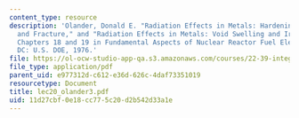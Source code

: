 ```yaml
---
content_type: resource
description: 'Olander, Donald E. "Radiation Effects in Metals: Hardening, Embrittlement,
  and Fracture," and "Radiation Effects in Metals: Void Swelling and Irradiation Creep."
  Chapters 18 and 19 in Fundamental Aspects of Nuclear Reactor Fuel Elements. Washington,
  DC: U.S. DOE, 1976.'
file: https://ol-ocw-studio-app-qa.s3.amazonaws.com/courses/22-39-integration-of-reactor-design-operations-and-safety-fall-2006/11d27cbf0e18cc775c20d2b542d33a1e_lec20_olander3.pdf
file_type: application/pdf
parent_uid: e977312d-c612-e36d-626c-4daf73351019
resourcetype: Document
title: lec20_olander3.pdf
uid: 11d27cbf-0e18-cc77-5c20-d2b542d33a1e
---
```

